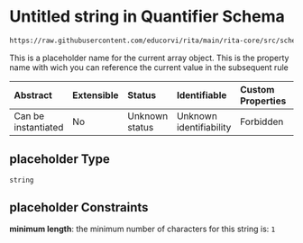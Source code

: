 # Untitled string in Quantifier Schema

```txt
https://raw.githubusercontent.com/educorvi/rita/main/rita-core/src/schema/quantifier.json#/properties/placeholder
```

This is a placeholder name for the current array object. This is the property name with wich you can reference the current value in the subsequent rule

| Abstract            | Extensible | Status         | Identifiable            | Custom Properties | Additional Properties | Access Restrictions | Defined In                                                                   |
| :------------------ | :--------- | :------------- | :---------------------- | :---------------- | :-------------------- | :------------------ | :--------------------------------------------------------------------------- |
| Can be instantiated | No         | Unknown status | Unknown identifiability | Forbidden         | Allowed               | none                | [quantifier.json\*](../../src/schema/quantifier.json "open original schema") |

## placeholder Type

`string`

## placeholder Constraints

**minimum length**: the minimum number of characters for this string is: `1`
